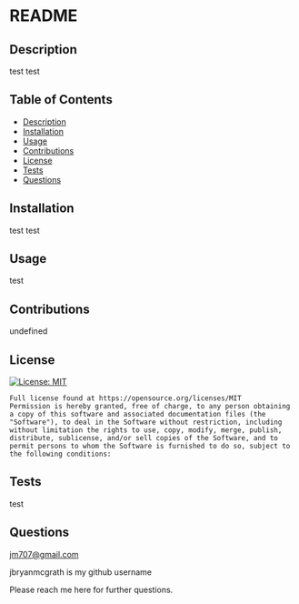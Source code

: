 # README

  ## Description 
  test test
  
  
  ## Table of Contents 
  
  * [Description](#description)
  * [Installation](#installation)
  * [Usage](#usage)
  * [Contributions](#contributions)
  * [License](#license)
  * [Tests](#tests)
  * [Questions](#questions)
  
  
  ## Installation
  test test
  
  
  ## Usage 
  
  test 
  
  
  
  ## Contributions
  
  undefined
  
  
  ## License

  [![License: MIT](https://img.shields.io/badge/License-MIT-yellow.svg)](https://opensource.org/licenses/MIT)

    Full license found at https://opensource.org/licenses/MIT
    Permission is hereby granted, free of charge, to any person obtaining a copy of this software and associated documentation files (the "Software"), to deal in the Software without restriction, including without limitation the rights to use, copy, modify, merge, publish, distribute, sublicense, and/or sell copies of the Software, and to permit persons to whom the Software is furnished to do so, subject to the following conditions:

  
  

  ## Tests
  
  test

  ##  Questions
  jm707@gmail.com 
  
  jbryanmcgrath   is my github username
  
  Please reach me here for further questions. 
